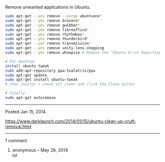 Remove unwanted applications in Ubuntu.

```bash
sudo apt-get --yes remove --purge ubuntuone*
sudo apt-get --yes remove brasero*
sudo apt-get --yes remove gwibber*
sudo apt-get --yes remove libreoffice*
sudo apt-get --yes remove rhythmbox*
sudo apt-get --yes remove thunderbird*
sudo apt-get --yes remove transmission*
sudo apt-get --yes remove unity-lens-shopping
sudo apt-get --yes remove whoopsie # Remove the "Ubuntu Error Reporting" daemon

# For desktop:
install ubuntu tweak
sudo add-apt-repository ppa:tualatrix/ppa
sudo apt-get update
sudo apt-get install ubuntu-tweak
# then Janitor > check all items and click the Clean button

# Finally
sudo apt-get autoremove
```

---

Posted Jan 15, 2014.

https://www.darklaunch.com/2014/01/15/ubuntu-clean-up-cruft-removal.html

---

1 comment

<ol>
    <li>
        <div>
            anonymous &ndash; May 28, 2014
            <div>
lol
            </div>
        </div>
    </li>
</ol>
